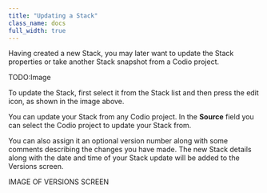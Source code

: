 ```yaml
---
title: "Updating a Stack"
class_name: docs
full_width: true
---
```


Having created a new Stack, you may later want to update the Stack properties or take another Stack snapshot from a Codio project.

TODO:Image

To update the Stack, first select it from the Stack list and then press the edit icon, as shown in the image above.

You can update your Stack from any Codio project. In the **Source** field you can select the Codio project to update your Stack from. 

You can also assign it an optional version number along with some comments describing the changes you have made. The new Stack details along with the date and time of your Stack update will be added to the Versions screen.

IMAGE OF VERSIONS SCREEN

